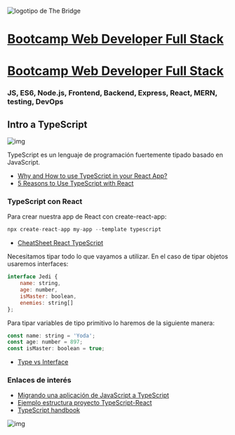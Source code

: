 ![logotipo de The Bridge](https://user-images.githubusercontent.com/27650532/77754601-e8365180-702b-11ea-8bed-5bc14a43f869.png  "logotipo de The Bridge")
# [Bootcamp Web Developer Full Stack](https://www.thebridge.tech/bootcamps/bootcamp-fullstack-developer/)
# [Bootcamp Web Developer Full Stack](https://www.thebridge.tech/bootcamps/bootcamp-fullstack-developer/)
### JS, ES6, Node.js, Frontend, Backend, Express, React, MERN, testing, DevOps

## Intro a TypeScript

![img](../../assets/react/introTS/typescript-logo.png)

TypeScript es un lenguaje de programación fuertemente tipado basado en JavaScript.

- [Why and How to use TypeScript in your React App?](https://blog.bitsrc.io/why-and-how-use-typescript-in-your-react-app-60e8987be8de)
- [5 Reasons to Use TypeScript with React](https://blog.bitsrc.io/5-strong-reasons-to-use-typescript-with-react-bc987da5d907)

### TypeScript con React

Para crear nuestra app de React con create-react-app:

```javascript
npx create-react-app my-app --template typescript
```

- [CheatSheet React TypeScript](https://react-typescript-cheatsheet.netlify.app/docs/basic/setup)

Necesitamos tipar todo lo que vayamos a utilizar. En el caso de tipar objetos usaremos interfaces:

```javascript
interface Jedi {
    name: string,
    age: number,
    isMaster: boolean,
    enemies: string[]
};
```

Para tipar variables de tipo primitivo lo haremos de la siguiente manera: 

```javascript
const name: string = 'Yoda';
const age: number = 897;
const isMaster: boolean = true;
```

- [Type vs Interface](https://blog.logrocket.com/types-vs-interfaces-in-typescript/)

### Enlaces de interés

- [Migrando una aplicación de JavaScript a TypeScript](https://goncy.netlify.app/react-javascript-typescript)
- [Ejemplo estructura proyecto TypeScript-React](https://dev.to/djamaile/how-i-structure-my-react-ts-applications-160g)
- [TypeScript handbook](https://www.typescriptlang.org/docs/handbook/intro.html)

![img](../../assets/react/introTS/bob-type.jpg)
